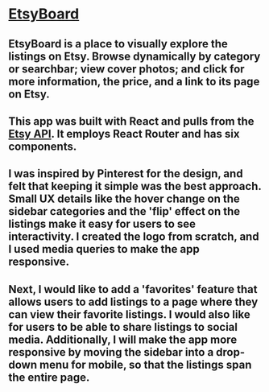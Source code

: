 # [EtsyBoard](https://etsy-board.herokuapp.com/)

## EtsyBoard is a place to visually explore the listings on Etsy. Browse dynamically by category or searchbar; view cover photos; and click for more information, the price, and a link to its page on Etsy.

## This app was built with React and pulls from the [Etsy API](https://www.etsy.com/developers/). It employs React Router and has six components.

## I was inspired by Pinterest for the design, and felt that keeping it simple was the best approach. Small UX details like the hover change on the sidebar categories and the 'flip' effect on the listings make it easy for users to see interactivity. I created the logo from scratch, and I used media queries to make the app responsive.

## Next, I would like to add a 'favorites' feature that allows users to add listings to a page where they can view their favorite listings. I would also like for users to be able to share listings to social media. Additionally, I will make the app more responsive by moving the sidebar into a drop-down menu for mobile, so that the listings span the entire page. 
